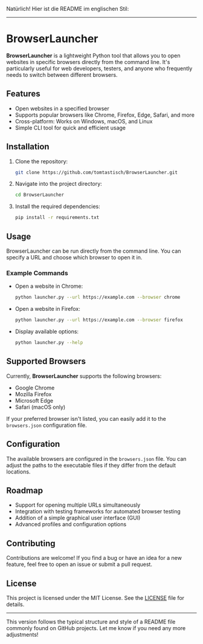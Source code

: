 Natürlich! Hier ist die README im englischen Stil:

---

# BrowserLauncher

**BrowserLauncher** is a lightweight Python tool that allows you to open websites in specific browsers directly from the command line. It's particularly useful for web developers, testers, and anyone who frequently needs to switch between different browsers.

## Features

- Open websites in a specified browser
- Supports popular browsers like Chrome, Firefox, Edge, Safari, and more
- Cross-platform: Works on Windows, macOS, and Linux
- Simple CLI tool for quick and efficient usage

## Installation

1. Clone the repository:
    ```bash
    git clone https://github.com/tomtastisch/BrowserLauncher.git
    ```
2. Navigate into the project directory:
    ```bash
    cd BrowserLauncher
    ```
3. Install the required dependencies:
    ```bash
    pip install -r requirements.txt
    ```

## Usage

BrowserLauncher can be run directly from the command line. You can specify a URL and choose which browser to open it in.

### Example Commands

- Open a website in Chrome:
    ```bash
    python launcher.py --url https://example.com --browser chrome
    ```

- Open a website in Firefox:
    ```bash
    python launcher.py --url https://example.com --browser firefox
    ```

- Display available options:
    ```bash
    python launcher.py --help
    ```

## Supported Browsers

Currently, **BrowserLauncher** supports the following browsers:

- Google Chrome
- Mozilla Firefox
- Microsoft Edge
- Safari (macOS only)

If your preferred browser isn't listed, you can easily add it to the `browsers.json` configuration file.

## Configuration

The available browsers are configured in the `browsers.json` file. You can adjust the paths to the executable files if they differ from the default locations.

## Roadmap

- Support for opening multiple URLs simultaneously
- Integration with testing frameworks for automated browser testing
- Addition of a simple graphical user interface (GUI)
- Advanced profiles and configuration options

## Contributing

Contributions are welcome! If you find a bug or have an idea for a new feature, feel free to open an issue or submit a pull request.

## License

This project is licensed under the MIT License. See the [LICENSE](LICENSE) file for details.

---

This version follows the typical structure and style of a README file commonly found on GitHub projects. Let me know if you need any more adjustments!
